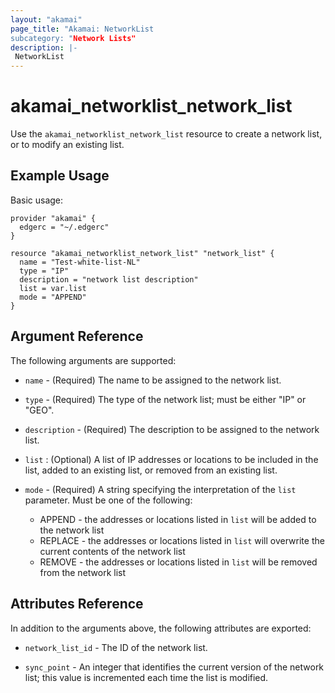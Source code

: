 ```yaml
---
layout: "akamai"
page_title: "Akamai: NetworkList
subcategory: "Network Lists"
description: |-
 NetworkList
---
```


# akamai_networklist_network_list

Use the `akamai_networklist_network_list` resource to create a network list, or to modify an existing list.

## Example Usage

Basic usage:

```hcl
provider "akamai" {
  edgerc = "~/.edgerc"
}

resource "akamai_networklist_network_list" "network_list" {
  name = "Test-white-list-NL"
  type = "IP"
  description = "network list description"
  list = var.list
  mode = "APPEND"
}
```

## Argument Reference

The following arguments are supported:

* `name` - (Required) The name to be assigned to the network list.

* `type` - (Required) The type of the network list; must be either "IP" or "GEO".

* `description` - (Required) The description to be assigned to the network list.

* `list` : (Optional) A list of IP addresses or locations to be included in the list, added to an existing list, or
  removed from an existing list.

* `mode` - (Required) A string specifying the interpretation of the `list` parameter. Must be one of the following:

  * APPEND - the addresses or locations listed in `list` will be added to the network list
  * REPLACE - the addresses or locations listed in `list` will overwrite the current contents of the network list
  * REMOVE - the addresses or locations listed in `list` will be removed from the network list

## Attributes Reference

In addition to the arguments above, the following attributes are exported:

* `network_list_id` - The ID of the network list.

* `sync_point` - An integer that identifies the current version of the network list; this value is incremented each time
  the list is modified. 

